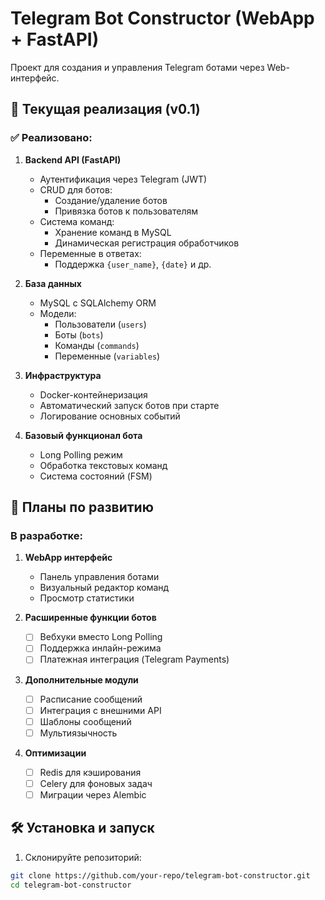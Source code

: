 
# Telegram Bot Constructor (WebApp + FastAPI)

Проект для создания и управления Telegram ботами через Web-интерфейс.

## 📌 Текущая реализация (v0.1)

### ✅ Реализовано:
1. **Backend API (FastAPI)**
   - Аутентификация через Telegram (JWT)
   - CRUD для ботов:
     - Создание/удаление ботов
     - Привязка ботов к пользователям
   - Система команд:
     - Хранение команд в MySQL
     - Динамическая регистрация обработчиков
   - Переменные в ответах:
     - Поддержка `{user_name}`, `{date}` и др.

2. **База данных**
   - MySQL с SQLAlchemy ORM
   - Модели:
     - Пользователи (`users`)
     - Боты (`bots`)
     - Команды (`commands`)
     - Переменные (`variables`)

3. **Инфраструктура**
   - Docker-контейнеризация
   - Автоматический запуск ботов при старте
   - Логирование основных событий

4. **Базовый функционал бота**
   - Long Polling режим
   - Обработка текстовых команд
   - Система состояний (FSM)

## 🚧 Планы по развитию

### В разработке:
1. **WebApp интерфейс**
   - Панель управления ботами
   - Визуальный редактор команд
   - Просмотр статистики

2. **Расширенные функции ботов**
   - [ ] Вебхуки вместо Long Polling
   - [ ] Поддержка инлайн-режима
   - [ ] Платежная интеграция (Telegram Payments)

3. **Дополнительные модули**
   - [ ] Расписание сообщений
   - [ ] Интеграция с внешними API
   - [ ] Шаблоны сообщений
   - [ ] Мультиязычность

4. **Оптимизации**
   - [ ] Redis для кэширования
   - [ ] Celery для фоновых задач
   - [ ] Миграции через Alembic

## 🛠 Установка и запуск

1. Склонируйте репозиторий:
```bash
git clone https://github.com/your-repo/telegram-bot-constructor.git
cd telegram-bot-constructor
```
